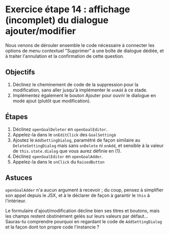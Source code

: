 # Exercice étape 14 : affichage (incomplet) du dialogue ajouter/modifier

Nous venons de dérouler ensemble le code nécessaire à connecter les options de menu contextuel "Supprimer" à une boîte de dialogue dédiée, et à traiter l'annulation et la confirmation de cette question.

## Objectifs

1. Déclinez le cheminement de code de la suppression pour la modification, sans aller jusqu'à implémenter le `onAdd` à ce stade.
2. Implémentez également le bouton Ajouter pour ouvrir le dialogue en mode ajout (plutôt que modification).

## Étapes

1. Déclinez `openGoalDeleter` en `openGoalEditor`.
2. Appelez-la dans le `onEditClick` des `GoalSetting`s
3. Ajoutez le `AddSettingDialog`, paramétré de façon similaire au `DeleteSettingDialog` mais sans `onDelete` ni `onAdd`, et sensible à la valeur de `this.state.dialog` que vous aurez définie en (1).
4. Déclinez `openGoalEditor` en `openGoalAdder`.
5. Appelez-la dans le `onClick` du `RaisedButton`

## Astuces

`openGoalAdder` n'a aucun argument à recevoir ; du coup, pensez à simplifier son appel depuis le JSX, et à le déclarer de façon à garantir le `this` à l'intérieur.

Le formulaire d'ajout/modification décline bien ses titres et boutons, mais les champs restent obstinément gelés sur leurs valeurs par défaut…  Sauras-tu comprendre pourquoi en regardant le code de `AddSettingDialog` et la façon dont ton propre code l'instancie ?


